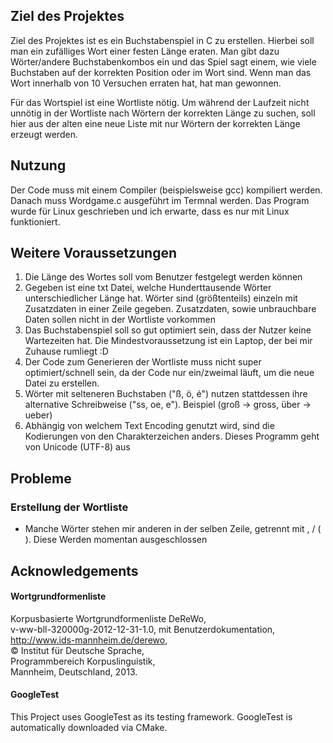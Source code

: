 ## Ziel des Projektes

Ziel des Projektes ist es ein Buchstabenspiel in C zu erstellen. Hierbei soll man ein zufälliges Wort einer festen Länge eraten. Man gibt dazu Wörter/andere Buchstabenkombos ein und das Spiel sagt einem, wie viele Buchstaben auf der korrekten Position oder im Wort sind. Wenn man das Wort innerhalb von 10 Versuchen erraten hat, hat man gewonnen.

Für das Wortspiel ist eine Wortliste nötig. Um während der Laufzeit nicht unnötig in der Wortliste nach Wörtern der korrekten Länge zu suchen, soll hier aus der alten eine neue Liste mit nur Wörtern der korrekten Länge erzeugt werden.

## Nutzung

Der Code muss mit einem Compiler (beispielsweise gcc) kompiliert werden. Danach muss Wordgame.c ausgeführt im Termnal werden. Das Program wurde für Linux geschrieben und ich erwarte, dass es nur mit Linux funktioniert.

## Weitere Voraussetzungen
1. Die Länge des Wortes soll vom Benutzer festgelegt werden können
2. Gegeben ist eine txt Datei, welche Hunderttausende Wörter unterschiedlicher Länge hat. Wörter sind (größtenteils) einzeln mit Zusatzdaten in einer Zeile gegeben. Zusatzdaten, sowie unbrauchbare Daten sollen nicht in der Wortliste vorkommen
3. Das Buchstabenspiel soll so gut optimiert sein, dass der Nutzer keine Wartezeiten hat. Die Mindestvoraussetzung ist ein Laptop, der bei mir Zuhause rumliegt :D
4. Der Code zum Generieren der Wortliste muss nicht super optimiert/schnell sein, da der Code nur ein/zweimal läuft, um die neue Datei zu erstellen. 
5. Wörter mit selteneren Buchstaben ("ß, ö, é") nutzen stattdessen ihre alternative Schreibweise ("ss, oe, e"). Beispiel (groß -> gross, über -> ueber)
6. Abhängig von welchem Text Encoding genutzt wird, sind die Kodierungen von den Charakterzeichen anders. Dieses Programm geht von Unicode (UTF-8) aus

## Probleme

### Erstellung der Wortliste

- Manche Wörter stehen mir anderen in der selben Zeile, getrennt mit , / ( ). Diese Werden momentan ausgeschlossen

## Acknowledgements

#### Wortgrundformenliste

Korpusbasierte Wortgrundformenliste DeReWo, \
v-ww-bll-320000g-2012-12-31-1.0, mit Benutzerdokumentation, \
http://www.ids-mannheim.de/derewo, \
© Institut für Deutsche Sprache,  \
Programmbereich Korpuslinguistik, \
Mannheim, Deutschland, 2013.

#### GoogleTest

This Project uses GoogleTest as its testing framework. GoogleTest is automatically downloaded via CMake.
